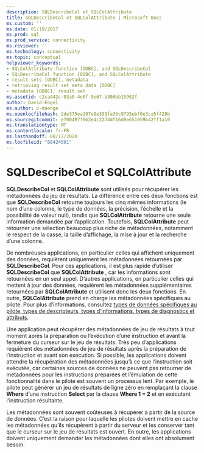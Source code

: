 ```yaml
---
description: SQLDescribeCol et SQLColAttribute
title: SQLDescribeCol et SQLColAttribute | Microsoft Docs
ms.custom: ''
ms.date: 01/19/2017
ms.prod: sql
ms.prod_service: connectivity
ms.reviewer: ''
ms.technology: connectivity
ms.topic: conceptual
helpviewer_keywords:
- SQLColAttribute function [ODBC], and SQLDescribeCol
- SQLDescribeCol function [ODBC], and SQLColAttribute
- result sets [ODBC], metadata
- retrieving result set meta data [ODBC]
- metadata [ODBC], result set
ms.assetid: c2ca442c-03a8-4e0f-9e67-b300bb15962f
author: David-Engel
ms.author: v-daenge
ms.openlocfilehash: 2de375ea207e8e393fa36c9795ebf0e3ca5f428b
ms.sourcegitcommit: e700497f962e4c2274df16d9e651059b42ff1a10
ms.translationtype: MT
ms.contentlocale: fr-FR
ms.lasthandoff: 08/17/2020
ms.locfileid: "88424501"
---
```

# <a name="sqldescribecol-and-sqlcolattribute"></a>SQLDescribeCol et SQLColAttribute
**SQLDescribeCol** et **SQLColAttribute** sont utilisés pour récupérer les métadonnées du jeu de résultats. La différence entre ces deux fonctions est que **SQLDescribeCol** retourne toujours les cinq mêmes informations (le nom d’une colonne, le type de données, la précision, l’échelle et la possibilité de valeur null), tandis que **SQLColAttribute** retourne une seule information demandée par l’application. Toutefois, **SQLColAttribute** peut retourner une sélection beaucoup plus riche de métadonnées, notamment le respect de la casse, la taille d’affichage, la mise à jour et la recherche d’une colonne.  
  
 De nombreuses applications, en particulier celles qui affichent uniquement des données, requièrent uniquement les métadonnées retournées par **SQLDescribeCol**. Pour ces applications, il est plus rapide d’utiliser **SQLDescribeCol** que **SQLColAttribute** , car les informations sont retournées en un seul appel. D’autres applications, en particulier celles qui mettent à jour des données, requièrent les métadonnées supplémentaires retournées par **SQLColAttribute** et utilisent donc les deux fonctions. En outre, **SQLColAttribute** prend en charge les métadonnées spécifiques au pilote. Pour plus d’informations, consultez [types de données spécifiques au pilote, types de descripteurs, types d’informations, types de diagnostics et attributs](../../../odbc/reference/develop-app/driver-specific-data-types-descriptor-information-diagnostic.md).  
  
 Une application peut récupérer des métadonnées de jeu de résultats à tout moment après la préparation ou l’exécution d’une instruction et avant la fermeture du curseur sur le jeu de résultats. Très peu d’applications requièrent des métadonnées de jeu de résultats après la préparation de l’instruction et avant son exécution. Si possible, les applications doivent attendre la récupération des métadonnées jusqu’à ce que l’instruction soit exécutée, car certaines sources de données ne peuvent pas retourner de métadonnées pour les instructions préparées et l’émulation de cette fonctionnalité dans le pilote est souvent un processus lent. Par exemple, le pilote peut générer un jeu de résultats de ligne zéro en remplaçant la clause **Where** d’une instruction **Select** par la clause **Where 1 = 2** et en exécutant l’instruction résultante.  
  
 Les métadonnées sont souvent coûteuses à récupérer à partir de la source de données. C’est la raison pour laquelle les pilotes doivent mettre en cache les métadonnées qu’ils récupèrent à partir du serveur et les conserver tant que le curseur sur le jeu de résultats est ouvert. En outre, les applications doivent uniquement demander les métadonnées dont elles ont absolument besoin.
